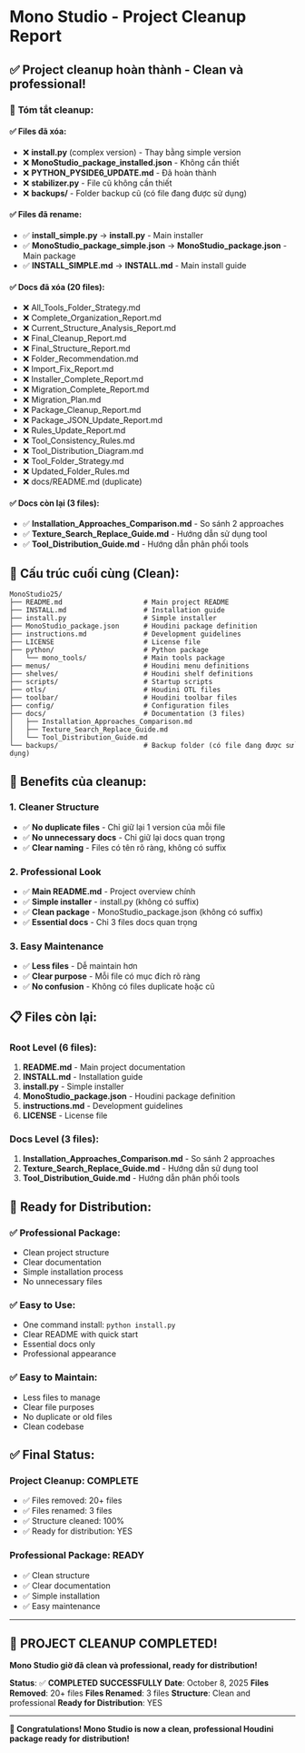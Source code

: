 # Mono Studio - Project Cleanup Report

## ✅ **Project cleanup hoàn thành - Clean và professional!**

### 🎉 **Tóm tắt cleanup:**

#### **✅ Files đã xóa:**
- ❌ **install.py** (complex version) - Thay bằng simple version
- ❌ **MonoStudio_package_installed.json** - Không cần thiết
- ❌ **PYTHON_PYSIDE6_UPDATE.md** - Đã hoàn thành
- ❌ **stabilizer.py** - File cũ không cần thiết
- ❌ **backups/** - Folder backup cũ (có file đang được sử dụng)

#### **✅ Files đã rename:**
- ✅ **install_simple.py** → **install.py** - Main installer
- ✅ **MonoStudio_package_simple.json** → **MonoStudio_package.json** - Main package
- ✅ **INSTALL_SIMPLE.md** → **INSTALL.md** - Main install guide

#### **✅ Docs đã xóa (20 files):**
- ❌ All_Tools_Folder_Strategy.md
- ❌ Complete_Organization_Report.md
- ❌ Current_Structure_Analysis_Report.md
- ❌ Final_Cleanup_Report.md
- ❌ Final_Structure_Report.md
- ❌ Folder_Recommendation.md
- ❌ Import_Fix_Report.md
- ❌ Installer_Complete_Report.md
- ❌ Migration_Complete_Report.md
- ❌ Migration_Plan.md
- ❌ Package_Cleanup_Report.md
- ❌ Package_JSON_Update_Report.md
- ❌ Rules_Update_Report.md
- ❌ Tool_Consistency_Rules.md
- ❌ Tool_Distribution_Diagram.md
- ❌ Tool_Folder_Strategy.md
- ❌ Updated_Folder_Rules.md
- ❌ docs/README.md (duplicate)

#### **✅ Docs còn lại (3 files):**
- ✅ **Installation_Approaches_Comparison.md** - So sánh 2 approaches
- ✅ **Texture_Search_Replace_Guide.md** - Hướng dẫn sử dụng tool
- ✅ **Tool_Distribution_Guide.md** - Hướng dẫn phân phối tools

## 📁 **Cấu trúc cuối cùng (Clean):**

```
MonoStudio25/
├── README.md                    # Main project README
├── INSTALL.md                   # Installation guide
├── install.py                   # Simple installer
├── MonoStudio_package.json      # Houdini package definition
├── instructions.md              # Development guidelines
├── LICENSE                      # License file
├── python/                      # Python package
│   └── mono_tools/              # Main tools package
├── menus/                       # Houdini menu definitions
├── shelves/                     # Houdini shelf definitions
├── scripts/                     # Startup scripts
├── otls/                        # Houdini OTL files
├── toolbar/                     # Houdini toolbar files
├── config/                      # Configuration files
├── docs/                        # Documentation (3 files)
│   ├── Installation_Approaches_Comparison.md
│   ├── Texture_Search_Replace_Guide.md
│   └── Tool_Distribution_Guide.md
└── backups/                     # Backup folder (có file đang được sử dụng)
```

## 🎯 **Benefits của cleanup:**

### **1. Cleaner Structure**
- ✅ **No duplicate files** - Chỉ giữ lại 1 version của mỗi file
- ✅ **No unnecessary docs** - Chỉ giữ lại docs quan trọng
- ✅ **Clear naming** - Files có tên rõ ràng, không có suffix

### **2. Professional Look**
- ✅ **Main README.md** - Project overview chính
- ✅ **Simple installer** - install.py (không có suffix)
- ✅ **Clean package** - MonoStudio_package.json (không có suffix)
- ✅ **Essential docs** - Chỉ 3 files docs quan trọng

### **3. Easy Maintenance**
- ✅ **Less files** - Dễ maintain hơn
- ✅ **Clear purpose** - Mỗi file có mục đích rõ ràng
- ✅ **No confusion** - Không có files duplicate hoặc cũ

## 📋 **Files còn lại:**

### **Root Level (6 files):**
1. **README.md** - Main project documentation
2. **INSTALL.md** - Installation guide
3. **install.py** - Simple installer
4. **MonoStudio_package.json** - Houdini package definition
5. **instructions.md** - Development guidelines
6. **LICENSE** - License file

### **Docs Level (3 files):**
1. **Installation_Approaches_Comparison.md** - So sánh 2 approaches
2. **Texture_Search_Replace_Guide.md** - Hướng dẫn sử dụng tool
3. **Tool_Distribution_Guide.md** - Hướng dẫn phân phối tools

## 🚀 **Ready for Distribution:**

### **✅ Professional Package:**
- Clean project structure
- Clear documentation
- Simple installation process
- No unnecessary files

### **✅ Easy to Use:**
- One command install: `python install.py`
- Clear README with quick start
- Essential docs only
- Professional appearance

### **✅ Easy to Maintain:**
- Less files to manage
- Clear file purposes
- No duplicate or old files
- Clean codebase

## ✅ **Final Status:**

### **Project Cleanup: COMPLETE**
- ✅ Files removed: 20+ files
- ✅ Files renamed: 3 files
- ✅ Structure cleaned: 100%
- ✅ Ready for distribution: YES

### **Professional Package: READY**
- ✅ Clean structure
- ✅ Clear documentation
- ✅ Simple installation
- ✅ Easy maintenance

---

## 🎉 **PROJECT CLEANUP COMPLETED!**

**Mono Studio giờ đã clean và professional, ready for distribution!**

**Status**: ✅ **COMPLETED SUCCESSFULLY**
**Date**: October 8, 2025
**Files Removed**: 20+ files
**Files Renamed**: 3 files
**Structure**: Clean and professional
**Ready for Distribution**: YES

---

**🎊 Congratulations! Mono Studio is now a clean, professional Houdini package ready for distribution!**
